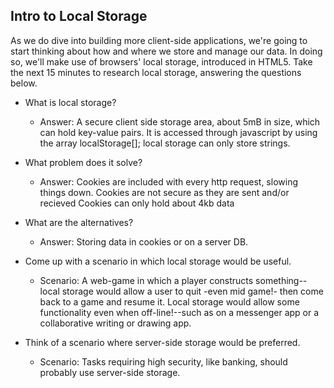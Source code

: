## Intro to Local Storage

As we do dive into building more client-side applications, we're going to start thinking about how and where we store and manage our data. In doing so, we'll make use of browsers' local storage, introduced in HTML5. Take the next 15 minutes to research local storage, answering the questions below. 

- What is local storage?
  - Answer:
A secure client side storage area, about 5mB in size, which can hold key-value pairs.
It is accessed through javascript by using the array localStorage[];
local storage can only store strings. 

- What problem does it solve?
  - Answer:
Cookies are included with every http request, slowing things down.
Cookies are not secure as they are sent and/or recieved
Cookies can only hold about 4kb data


- What are the alternatives?
  - Answer:
  Storing data in cookies or on a server DB.

- Come up with a scenario in which local storage would be useful.
    - Scenario:
    A web-game in which a player constructs something-- local storage would allow a user to quit -even mid game!- then come back to a game and resume it.
    Local storage would allow some functionality even when off-line!--such as on a messenger app or a collaborative writing or drawing app.

- Think of a scenario where server-side storage would be preferred.
    - Scenario:
    Tasks requiring high security, like banking, should probably use server-side storage.
    
    